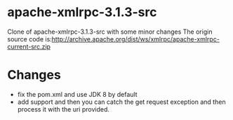 # apache-xmlrpc-3.1.3-src
Clone of apache-xmlrpc-3.1.3-src with some minor changes
The origin source code is:http://archive.apache.org/dist/ws/xmlrpc/apache-xmlrpc-current-src.zip    

# Changes
- fix the pom.xml and use JDK 8 by default
- add support and then you can catch the get request exception and then process it with the uri provided.

